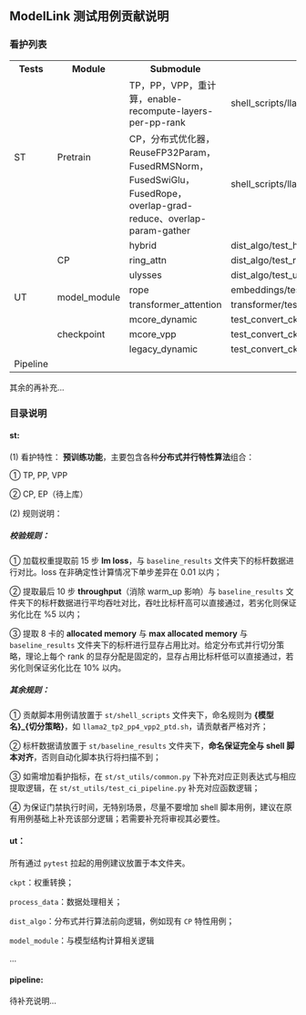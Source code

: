 ## ModelLink 测试用例贡献说明

### 看护列表
<table>
    <tr>
        <th>Tests</th>
        <th>Module</th>
        <th>Submodule</th>
        <th>Scripts</th>
        <th>Accuracy</th>
        <th>Throughput</th>
        <th>Memory</th>
    </tr>
    <tr>
        <td rowspan="2">ST</td>
        <td rowspan="2">Pretrain</td>
        <td>TP，PP，VPP，重计算，enable-recompute-layers-per-pp-rank</td>
        <td>shell_scripts/llama2_tp2_pp4_vpp2.sh</td>
        <td>Y</td>
        <td>Y</td>
        <td>Y</td>
    </tr>
    <tr>
        <td>CP，分布式优化器，ReuseFP32Param，FusedRMSNorm，FusedSwiGlu，FusedRope，overlap-grad-reduce、overlap-param-gather</td>
        <td>shell_scripts/llama2_tp2_cp4_mem_recompute.sh</td>
        <td>Y</td>
        <td>Y</td>
        <td>Y</td>
    </tr>
    <tr>
        <td rowspan="8">UT</td>
        <td rowspan="3">CP</td>
        <td>hybrid</td>
        <td>dist_algo/test_hybrid_context_parallel.py</td>
        <td>Y</td>
        <td></td>
        <td></td>
    </tr>
    <tr>
        <td>ring_attn</td>
        <td>dist_algo/test_ringattn_context_parallel.py</td>
        <td>Y</td>
        <td></td>
        <td></td>
    </tr>
    <tr>
        <td>ulysses</td>
        <td>dist_algo/test_ulysses_context_parallel.py</td>
        <td>Y</td>
        <td></td>
        <td></td>
    </tr>
    <tr>
        <td rowspan="2">model_module</td>
        <td>rope</td>
        <td>embeddings/test_rotary_pos_embedding.py</td>
        <td>Y</td>
        <td></td>
        <td></td>
    </tr>
    <tr>
        <td>transformer_attention</td>
        <td>transformer/test_attention.py</td>
        <td>Y</td>
        <td></td>
        <td></td>
    </tr>
    <tr>
        <td rowspan="3">checkpoint</td>
        <td>mcore_dynamic</td>
        <td>test_convert_ckpt_from_huggingface.py</td>
        <td></td>
        <td></td>
        <td></td>
    </tr>
    <tr>
        <td>mcore_vpp</td>
        <td>test_convert_ckpt_from_huggingface.py</td>
        <td></td>
        <td></td>
        <td></td>
    </tr>
    <tr>
        <td>legacy_dynamic</td>
        <td>test_convert_ckpt_from_huggingface.py</td>
        <td></td>
        <td></td>
        <td></td>
    </tr>
    <tr>
        <td>Pipeline</td>
        <td colspan="6"></td>
    </tr>
</table>


其余的再补充...

### 目录说明

#### st:

(1) 看护特性：
**预训练功能**，主要包含各种**分布式并行特性算法**组合：

① TP, PP, VPP

② CP, EP（待上库）

(2) 规则说明：

##### 校验规则：

① 加载权重提取前 15 步 **lm loss**，与 `baseline_results` 文件夹下的标杆数据进行对比。loss 在非确定性计算情况下单步差异在 0.01 以内；

② 提取最后 10 步 **throughput**（消除 warm_up 影响）与 `baseline_results` 文件夹下的标杆数据进行平均吞吐对比，吞吐比标杆高可以直接通过，若劣化则保证劣化比在 %5 以内；

③ 提取 8 卡的 **allocated memory** 与 **max allocated memory** 与`baseline_results` 文件夹下的标杆进行显存占用比对。给定分布式并行切分策略，理论上每个 rank 的显存分配是固定的，显存占用比标杆低可以直接通过，若劣化则保证劣化比在 10% 以内。

##### 其余规则：

① 贡献脚本用例请放置于 `st/shell_scripts` 文件夹下，命名规则为 **{模型名}_{切分策略}**，如 `llama2_tp2_pp4_vpp2_ptd.sh`，请贡献者严格对齐；

② 标杆数据请放置于 `st/baseline_results` 文件夹下，**命名保证完全与 shell 脚本对齐**，否则自动化脚本执行将扫描不到；

③ 如需增加看护指标，在 `st/st_utils/common.py` 下补充对应正则表达式与相应提取逻辑，在 `st/st_utils/test_ci_pipeline.py` 补充对应函数逻辑；

④ 为保证门禁执行时间，无特别场景，尽量不要增加 shell 脚本用例，建议在原有用例基础上补充该部分逻辑；若需要补充将审视其必要性。

#### ut：

所有通过 `pytest` 拉起的用例建议放置于本文件夹。

`ckpt`：权重转换；

`process_data`：数据处理相关；

`dist_algo`：分布式并行算法前向逻辑，例如现有 `CP` 特性用例；

`model_module`：与模型结构计算相关逻辑

...

#### pipeline:

待补充说明...